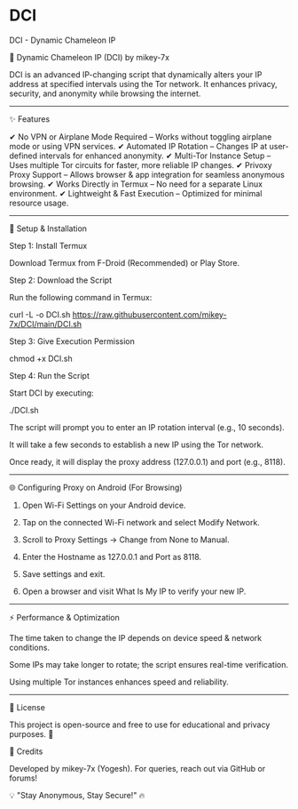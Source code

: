# DCI
DCI - Dynamic Chameleon IP

🦎 Dynamic Chameleon IP (DCI) by mikey-7x

DCI is an advanced IP-changing script that dynamically alters your IP address at specified intervals using the Tor network. It enhances privacy, security, and anonymity while browsing the internet.


---

✨ Features

✔ No VPN or Airplane Mode Required – Works without toggling airplane mode or using VPN services.
✔ Automated IP Rotation – Changes IP at user-defined intervals for enhanced anonymity.
✔ Multi-Tor Instance Setup – Uses multiple Tor circuits for faster, more reliable IP changes.
✔ Privoxy Proxy Support – Allows browser & app integration for seamless anonymous browsing.
✔ Works Directly in Termux – No need for a separate Linux environment.
✔ Lightweight & Fast Execution – Optimized for minimal resource usage.


---

🚀 Setup & Installation

Step 1: Install Termux

Download Termux from F-Droid (Recommended) or Play Store.


Step 2: Download the Script

Run the following command in Termux:

curl -L -o DCI.sh https://raw.githubusercontent.com/mikey-7x/DCI/main/DCI.sh

Step 3: Give Execution Permission

chmod +x DCI.sh

Step 4: Run the Script

Start DCI by executing:

./DCI.sh

The script will prompt you to enter an IP rotation interval (e.g., 10 seconds).

It will take a few seconds to establish a new IP using the Tor network.

Once ready, it will display the proxy address (127.0.0.1) and port (e.g., 8118).



---

🌐 Configuring Proxy on Android (For Browsing)

1. Open Wi-Fi Settings on your Android device.


2. Tap on the connected Wi-Fi network and select Modify Network.


3. Scroll to Proxy Settings → Change from None to Manual.


4. Enter the Hostname as 127.0.0.1 and Port as 8118.


5. Save settings and exit.


6. Open a browser and visit What Is My IP to verify your new IP.




---

⚡ Performance & Optimization

The time taken to change the IP depends on device speed & network conditions.

Some IPs may take longer to rotate; the script ensures real-time verification.

Using multiple Tor instances enhances speed and reliability.



---

📜 License

This project is open-source and free to use for educational and privacy purposes. 🚀

📢 Credits

Developed by mikey-7x (Yogesh). For queries, reach out via GitHub or forums!

💡 "Stay Anonymous, Stay Secure!" 🔥

